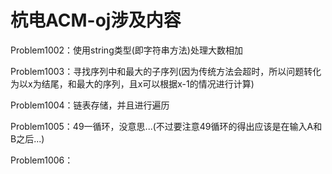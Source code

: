 # 杭电ACM-oj涉及内容

Problem1002：使用string类型(即字符串方法)处理大数相加

Problem1003：寻找序列中和最大的子序列(因为传统方法会超时，所以问题转化为以x为结尾，和最大的序列，且x可以根据x-1的情况进行计算)

Problem1004：链表存储，并且进行遍历

Problem1005：49一循环，没意思...(不过要注意49循环的得出应该是在输入A和B之后...)

Problem1006：